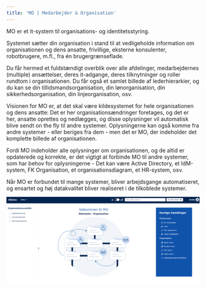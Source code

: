 ```yaml
---
title: 'MO | Medarbejder & Organisation'
---
```


MO er et it-system til organisations- og identitetsstyring.

Systemet sætter din organisation i stand til at vedligeholde information om organisationen og dens ansatte, frivillige, eksterne konsulenter, robotbrugere, m.fl., fra én brugergrænseflade.

Du får hermed et fuldstændigt overblik over alle afdelinger, medarbejdernes (multiple) ansættelser, deres it-adgange, deres tilknytninger og roller rundtom i organisationen. Du får også et samlet billede af lederhierarkier, og du kan se din tillidsmandsorganisation, din lønorganisation, din sikkerhedsorganisation, din linjeorganisation, osv.

Visionen for MO er, at det skal være kildesystemet for hele organisationen og dens ansatte: Det er her organisationsændringer foretages, og det er her, ansatte oprettes og nedlægges, og disse oplysninger vil automatisk blive sendt on the fly til andre systemer. Oplysningerne kan også komme fra andre systemer - eller beriges fra dem - men det er MO, der indeholder det komplette billede af organisationen.

Fordi MO indeholder alle oplysninger om organisationen, og de altid er opdaterede og korrekte, er det vigtigt at forbinde MO til andre systemer, som har behov for oplysningerne - Det kan være Active Directory, et IdM-system, FK Organisation, et organisationsdiagram, et HR-system, osv.

Når MO er forbundet til mange systemer, bliver arbejdsgange automatiseret, og ensartet og høj datakvalitet bliver realiseret i de tilkoblede systemer.

![image](./graphics/MOforside.png)
